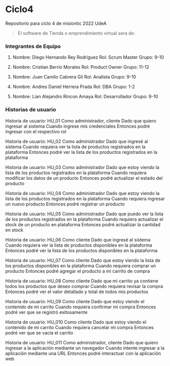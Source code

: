 # Ciclo4
Repositorio para ciclo 4 de misiontic 2022 UdeA

> El software de Tienda o emprendimiento virtual sera de:


### Integrantes de Equipo ###

1.  Nombre: Diego Hernando Rey Rodriguez
    Rol: Scrum Master 
    Grupo: 9-10

2.  Nombre: Cristian Berrio Morales
    Rol: Product Owner
    Grupo: 11-12

3.  Nombre: Juan Camilo Cabrera Gil
    Rol: Analista
    Grupo: 9-10
    
4.  Nombre: Andres Daniel Herrera Prada
    Rol: DBA
    Grupo:  1-2

5.  Nombre: Lian Alejandro Rincon Amaya
    Rol: Desarrollador
    Grupo: 9-10


### Historias de usuario ###

Historia de usuario: HU_01
Como administrador, cliente
Dado que quiero ingresar al sistema
Cuando ingrese mis credenciales
Entonces podré ingresar con el respectivo rol

Historia de usuario: HU_02
Como administrador
Dado que ingresé al sistema
Cuando requiera ver la lista de productos registrados en la plataforma
Entonces podré ver la lista de los productos registrados en la plataforma

Historia de usuario: HU_03
Como administrador
Dado que estoy viendo la lista de los productos registrados en la plataforma
Cuando requiera modificar los datos de un producto
Entonces podré actualizar el estado del producto

Historia de usuario: HU_04
Como administrador
Dado que estoy viendo la lista de los productos registrados en la plataforma
Cuando requiera ingresar un nuevo producto
Entonces podré registrar un producto

Historia de usuario: HU_05
Como administrador
Dado que puedo ver la lista de los productos registrados en la plataforma
Cuando requiera actualizar el stock de un producto en plataforma
Entonces podré actualizar la cantidad en stock

Historia de usuario: HU_06
Como cliente
Dado que ingresé al sistema
Cuando requiera ver la lista de productos disponibles en la plataforma
Entonces podré ver la lista de los productos disponibles en la plataforma

Historia de usuario: HU_07
Como cliente
Dado que estoy viendo la lista de los productos disponibles en la plataforma
Cuando requiera comprar un producto
Entonces podré agregar el producto a mi carrito de compra

Historia de usuario: HU_08
Como cliente
Dado que mi carrito ya contiene todos los productos que deseo comprar
Cuando requiera revisar la compra
Entonces podré ver el valor detallado y total de todos mis productos

Historia de usuario: HU_09
Como cliente
Dado que estoy viendo el contenido de mi carrito
Cuando requiera confirmar mi compra
Entonces podré ver que se registró exitosamente

Historia de usuario: HU_010
Como cliente
Dado que estoy viendo el contenido de mi carrito
Cuando requiera cancelar mi compra
Entonces podré ver que se vacía el carrito

Historia de usuario: HU_011
Como administrador, cliente
Dado que quiero ingresar a la aplicación mediante un navegador
Cuando intente ingresar a la aplicación mediante una URL
Entonces podré interactuar con la aplicación web